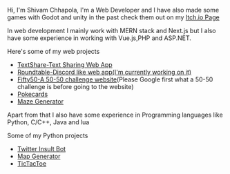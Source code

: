 Hi, I'm Shivam Chhapola, I'm a Web Developer and I have also made some games with Godot and unity in the past check them out on my [Itch.io Page](https://sh1v.itch.io)

In web development I mainly work with MERN stack and Next.js but I also have some experience in working with Vue.js,PHP and ASP.NET.

Here's some of my web projects
- [TextShare-Text Sharing Web App](https://github.com/shivamchhapola/TextShare)
- [Roundtable-Discord like web app(I'm currently working on it)](https://github.com/shivamchhapola/Roundtable-Chat)
- [Fifty50-A 50-50 challenge website](https://github.com/shivamchhapola/Fifty50)(Please Google first what a 50-50 challenge is before going to the website)
- [Pokecards](https://github.com/shivamchhapola/pokecards)
- [Maze Generator](https://github.com/shivamchhapola/Maze-Generator)


Apart from that I also have some experience in Programming languages like Python, C/C++, Java and lua

Some of my Python projects
- [Twitter Insult Bot](https://github.com/shivamchhapola/Bruh-Bot69)
- [Map Generator](https://github.com/shivamchhapola/Perlin-Noise-Map-Generator)
- [TicTacToe](https://github.com/shivamchhapola/tictactoe)
